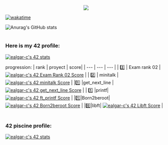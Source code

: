 <p align="center">
  <a href="https://skillicons.dev">
    <img src="https://skillicons.dev/icons?i=c,cpp,arduino, html, css, bash" />
  </a>
</p>

[![wakatime](https://wakatime.com/badge/user/a0e860d2-9914-4fed-8143-b9fd5cf5e6c1.svg)](https://wakatime.com/@a0e860d2-9914-4fed-8143-b9fd5cf5e6c1)

![Anurag's GitHub stats](https://github-readme-stats.vercel.app/api?username=ealgar-c&show_icons=true&theme=dracula)
#
### Here is my 42 profile:

[![ealgar-c's 42 stats](https://badge42.vercel.app/api/v2/clgt9itor006908l8lh9nnf5g/stats?cursusId=21&coalitionId=275)](https://github.com/JaeSeoKim/badge42)

progression:
| rank  | proyect | score|
| ---   | --- | --- |
|  2️⃣ | Exam rank 02  | [![ealgar-c's 42 Exam Rank 02 Score](https://badge42.vercel.app/api/v2/clgt9itor006908l8lh9nnf5g/project/3087920)](https://github.com/JaeSeoKim/badge42)  |
| 2️⃣   | minitalk  | [![ealgar-c's 42 minitalk Score](https://badge42.vercel.app/api/v2/clgt9itor006908l8lh9nnf5g/project/3089454)](https://github.com/JaeSeoKim/badge42) |
|1️⃣ |get_next_line | [![ealgar-c's 42 get_next_line Score](https://badge42.vercel.app/api/v2/clgt9itor006908l8lh9nnf5g/project/3078929)](https://github.com/JaeSeoKim/badge42) |
| 1️⃣   |printf| [![ealgar-c's 42 ft_printf Score](https://badge42.vercel.app/api/v2/clgt9itor006908l8lh9nnf5g/project/3075974)](https://github.com/JaeSeoKim/badge42) |
|1️⃣|Born2beroot| [![ealgar-c's 42 Born2beroot Score](https://badge42.vercel.app/api/v2/clgt9itor006908l8lh9nnf5g/project/3073042)](https://github.com/JaeSeoKim/badge42) |
|0️⃣|libft| [![ealgar-c's 42 Libft Score](https://badge42.vercel.app/api/v2/clgt9itor006908l8lh9nnf5g/project/3066343)](https://github.com/JaeSeoKim/badge42) |
#
### 42 piscine profile:

[![ealgar-c's 42 stats](https://badge42.vercel.app/api/v2/clgt9itor006908l8lh9nnf5g/stats?cursusId=9&coalitionId=215)](https://github.com/JaeSeoKim/badge42)
